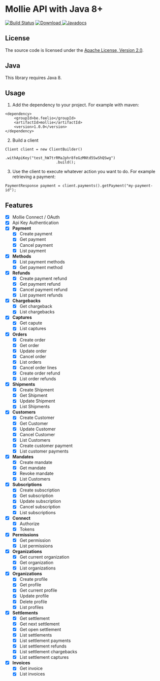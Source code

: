 # Mollie API with Java 8+

[![Build Status](https://travis-ci.org/Feel-IO/mollie.svg?branch=master)](https://travis-ci.org/Feel-IO/mollie)  [ ![Download](https://api.bintray.com/packages/feel-io/Mollie/mollie/images/download.svg) ](https://bintray.com/feel-io/Mollie/mollie/_latestVersion) [![Javadocs](https://www.javadoc.io/badge/be.feelio/mollie.svg?color=red)](https://www.javadoc.io/doc/be.feelio/mollie)
  

## License

The source code is licensed under the [Apache License, Version 2.0](http://www.apache.org/licenses/LICENSE-2.0).

## Java

This library requires Java 8.

## Usage

1. Add the dependency to your project. For example with maven:
```
<dependency>
    <groupId>be.feelio</groupId>
    <artifactId>mollie</artifactId>
    <version>1.0.0</version>
</dependency>
```

2. Build a client
```
Client client = new ClientBuilder()
                       .withApiKey("test_hW7trRMaJphr8feGzMNtd5SwShQSwg")
                       .build();
```

3. Use the client to execute whatever action you want to do. For example retrieving a payment:
```
PaymentResponse payment = client.payments().getPayment("my-payment-id");
```

## Features

- [X] Mollie Connect / OAuth
- [X] Api Key Authentication
- [X] **Payment**
    - [X] Create payment
    - [X] Get payment
    - [X] Cancel payment
    - [X] List payment
    
- [X] **Methods**
    - [X] List payment methods
    - [X] Get payment method
    
- [X] **Refunds**
    - [X] Create payment refund    
    - [X] Get payment refund    
    - [X] Cancel payment refund    
    - [X] List payment refunds
    
- [X] **Chargebacks**
    - [X] Get chargeback
    - [X] List chargebacks
    
- [X] **Captures**
    - [X] Get capute
    - [X] List captures
    
- [X] **Orders**
    - [X] Create order    
    - [X] Get order    
    - [X] Update order    
    - [X] Cancel order    
    - [X] List orders    
    - [X] Cancel order lines    
    - [X] Create order refund    
    - [X] List order refunds 
    
- [X] **Shipments**
    - [X] Create Shipment 
    - [X] Get Shipment    
    - [X] Update Shipment    
    - [X] List Shipments
     
- [X] **Customers**
    - [X] Create Customer    
    - [X] Get Customer    
    - [X] Update Customer    
    - [X] Cancel Customer    
    - [X] List Customers          
    - [X] Create customer payment          
    - [X] List customer payments
     
- [X] **Mandates**
    - [X] Create mandate    
    - [X] Get mandate
    - [X] Revoke mandate
    - [X] List Customers     
      
- [X] **Subscriptions**
    - [X] Create subscription
    - [X] Get subscription
    - [X] Update subscription   
    - [X] Cancel subscription
    - [X] List subscriptions
     
- [X] **Connect**
    - [X] Authorize
    - [X] Tokens
  
- [X] **Permissions**
    - [X] Get permission
    - [X] List permissions
                 
- [X] **Organizations**
    - [X] Get current organization
    - [X] Get organization
    - [X] List organizations
    
- [X] **Organizations**
    - [X] Create profile    
    - [X] Get profile    
    - [X] Get current profile    
    - [X] Update profile    
    - [X] Delete profile    
    - [X] List profiles
    
- [X] **Settlements**
    - [X] Get settlement    
    - [X] Get next settlement    
    - [X] Get open settlement    
    - [X] List settlements    
    - [X] List settlement payments    
    - [X] List settlement refunds    
    - [X] List settlement chargebacks    
    - [X] List settlement captures    
    
- [X] **Invoices**
    - [X] Get invoice
    - [X] List invoices